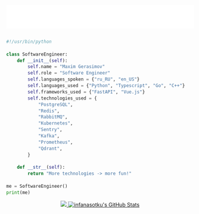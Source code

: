 <h1 align="center">
  <img src="https://raw.githubusercontent.com/infanasotku/infanasotku/master/name_logo.svg" alt="Maxim Gerasimov" />
</h1>

```python
#!/usr/bin/python

class SoftwareEngineer:
    def __init__(self):
        self.name = "Maxim Gerasimov"
        self.role = "Software Engineer"
        self.languages_spoken = {"ru_RU", "en_US"}
        self.languages_used = {"Python", "Typescript", "Go", "C++"}
        self.frameworks_used = {"FastAPI", "Vue.js"}
        self.technologies_used = {
            "PostgreSQL",
            "Redis",
            "RabbitMQ",
            "Kubernetes",
            "Sentry",
            "Kafka",
            "Prometheus",
            "Qdrant",
        }

    def __str__(self):
        return "More technologies -> more fun!"

me = SoftwareEngineer()
print(me)
```

<div align=center>
    <a href="https://github.com/infanasotku/infanasotku">
      <img height=218 src="https://github-readme-stats.vercel.app/api/top-langs/?username=infanasotku&hide=c%23,powershell,Mathematica,Ruby,Objective-C,Objective-C%2b%2b,Cuda&title_color=ffffff&text_color=c9cacc&icon_color=2bbc8a&bg_color=1d1f21&langs_count=8&layout=compact&size_weight=0.5&count_weight=0.5&line_height=27" />
    </a>
    <a href="https://github.com/infanasotku/infanasotku">
      <img height=218 src="https://github-readme-stats.vercel.app/api?username=infanasotku&show_icons=true&line_height=27&count_private=true&title_color=ffffff&text_color=c9cacc&icon_color=2bbc8a&bg_color=1d1f21" alt="infanasotku's GitHub Stats" />
    </a>
</div>
